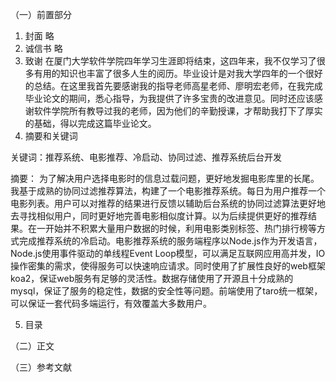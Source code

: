 （一）前置部分
1. 封面
略
2. 诚信书
略
3. 致谢
在厦门大学软件学院四年学习生涯即将结束，这四年来，我不仅学习了很多有用的知识也丰富了很多人生的阅历。毕业设计是对我大学四年的一个很好的总结。在这里我首先要感谢我的指导老师高星老师、廖明宏老师，在我完成毕业论文的期间，悉心指导，为我提供了许多宝贵的改进意见。同时还应该感谢软件学院所有教导过我的老师，因为他们的辛勤授课，才帮助我打下了厚实的基础，得以完成这篇毕业论文。
4. 摘要和关键词

关键词：推荐系统、电影推荐、冷启动、协同过滤、推荐系统后台开发

摘要：
为了解决用户选择电影时的信息过载问题，更好地发掘电影库里的长尾。我基于成熟的协同过滤推荐算法，构建了一个电影推荐系统。每日为用户推荐一个电影列表。用户可以对推荐的结果进行反馈以辅助后台系统的协同过滤算法更好地去寻找相似用户，同时更好地完善电影相似度计算。以为后续提供更好的推荐结果。在一开始并不积累大量用户数据的时候，利用电影类别标签、热门排行榜等方式完成推荐系统的冷启动。电影推荐系统的服务端程序以Node.js作为开发语言，Node.js使用事件驱动的单线程Event Loop模型，可以满足互联网应用高并发，IO操作密集的需求，使得服务可以快速响应请求。同时使用了扩展性良好的web框架koa2，保证web服务有足够的灵活性。数据存储使用了开源且十分成熟的mysql，保证了服务的稳定性，数据的安全性等问题。前端使用了taro统一框架，可以保证一套代码多端运行，有效覆盖大多数用户。

5. 目录

（二）正文

（三）参考文献